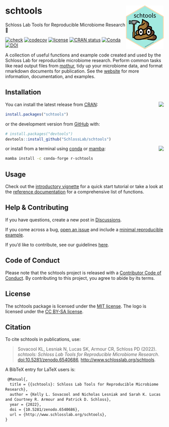 
<!-- README.md is generated from README.Rmd. Please edit that file -->

# schtools <a href='http://www.schlosslab.org/schtools/'><img src='man/figures/logo.png' align="right" height="139" /></a>

Schloss Lab Tools for Reproducible Microbiome Research 💩

<!-- badges: start -->

[![check](https://github.com/SchlossLab/schtools/workflows/check/badge.svg)](https://github.com/SchlossLab/schtools/actions)
[![codecov](https://codecov.io/gh/SchlossLab/schtools/branch/master/graph/badge.svg)](https://app.codecov.io/gh/SchlossLab/schtools?branch=main)
[![license](https://img.shields.io/badge/license-MIT-blue.svg)](https://github.com/SchlossLab/schtools/blob/main/LICENSE.md)
[![CRAN
status](https://www.r-pkg.org/badges/version/schtools)](https://CRAN.R-project.org/package=schtools)
[![Conda](https://img.shields.io/conda/vn/conda-forge/r-schtools)](https://anaconda.org/conda-forge/r-schtools)
[![DOI](https://zenodo.org/badge/8862218.svg)](https://zenodo.org/badge/latestdoi/8862218)
<!-- badges: end -->

A collection of useful functions and example code created and used by
the Schloss Lab for reproducible microbiome research. Perform common
tasks like read output files from [mothur](https://mothur.org), tidy up
your microbiome data, and format rmarkdown documents for publication.
See the [website](http://www.schlosslab.org/schtools/) for more
information, documentation, and examples.

## Installation

You can install the latest release from
[CRAN](https://cran.r-project.org/package=schtools):
<img src='https://cranlogs.r-pkg.org/badges/grand-total/schtools' align='right'/>

``` r
install.packages("schtools")
```

or the development version from
[GitHub](https://github.com/SchlossLab/schtools) with:

``` r
# install.packages("devtools")
devtools::install_github("SchlossLab/schtools")
```

or install from a terminal using
[conda](https://docs.conda.io/projects/conda/en/latest/index.html) or
[mamba](https://mamba.readthedocs.io/en/latest/):
<img src='https://anaconda.org/conda-forge/r-schtools/badges/downloads.svg' align='right'/>

``` bash
mamba install -c conda-forge r-schtools
```

## Usage

Check out the [introductory
vignette](http://www.schlosslab.org/schtools/articles/introduction.html)
for a quick start tutorial or take a look at the [reference
documentation](http://www.schlosslab.org/schtools/reference/index.html)
for a comprehensive list of functions.

## Help & Contributing

If you have questions, create a new post in
[Discussions](https://github.com/SchlossLab/schtools/discussions).

If you come across a bug, [open an
issue](https://github.com/SchlossLab/schtools/issues) and include a
[minimal reproducible example](https://www.tidyverse.org/help/).

If you’d like to contribute, see our guidelines
[here](http://www.schlosslab.org/schtools/CONTRIBUTING.html).

## Code of Conduct

Please note that the schtools project is released with a [Contributor
Code of
Conduct](https://contributor-covenant.org/version/2/0/CODE_OF_CONDUCT.html).
By contributing to this project, you agree to abide by its terms.

## License

The schtools package is licensed under the [MIT
license](https://github.com/SchlossLab/schtools/blob/main/LICENSE.md#mit-license).
The logo is licensed under the [CC BY-SA
license](https://github.com/SchlossLab/schtools/blob/main/LICENSE.md#creative-commons-share-alike-license).

## Citation

To cite schtools in publications, use:

> <p>
> Sovacool KL, Lesniak N, Lucas SK, Armour CR, Schloss PD (2022).
> <em>schtools: Schloss Lab Tools for Reproducible Microbiome
> Research</em>.
> <a href="https://doi.org/10.5281/zenodo.6540686">doi:10.5281/zenodo.6540686</a>,
> <a href="http://www.schlosslab.org/schtools">http://www.schlosslab.org/schtools</a>.
> </p>

A BibTeX entry for LaTeX users is:

     @Manual{,
      title = {{schtools}: Schloss Lab Tools for Reproducible Microbiome Research},
      author = {Kelly L. Sovacool and Nicholas Lesniak and Sarah K. Lucas and Courtney R. Armour and Patrick D. Schloss},
      year = {2022},
      doi = {10.5281/zenodo.6540686},
      url = {http://www.schlosslab.org/schtools},
    } 
